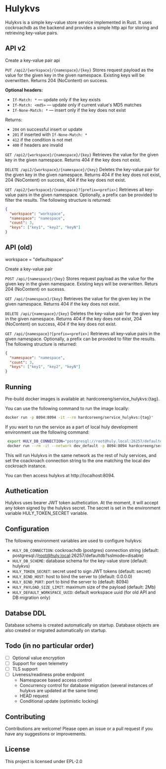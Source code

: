 # Hulykvs

Hulykvs is a simple key-value store service implemented in Rust. It uses cockroachdb as the backend and provides a simple http api for storing and retrieving key-value pairs.

## API v2
Create a key-value pair api

```PUT /api2/{workspace}/{namespace}/{key}```
Stores request payload as the value for the given key in the given namespace. Existing keys will be overwritten. Returns 204 (NoContent) on success.

**Optional headers:**

- `If-Match: *` — update only if the key exists
- `If-Match: <md5>` — update only if current value's MD5 matches
- `If-None-Match: *` — insert only if the key does not exist

Returns:
- `204` on successful insert or update
- `201` if inserted with `If-None-Match: *`
- `412` if the condition is not met
- `400` if headers are invalid


```GET /api2/{workspace}/{namespace}/{key}```
Retrieves the value for the given key in the given namespace. Returns 404 if the key does not exist.


```DELETE /api2/{workspace}/{namespace}/{key}```
Deletes the key-value pair for the given key in the given namespace. Returns 404 if the key does not exist, 204 (NoContent) on success, 404 if the key does not exist.


```GET /api2/{workspace}/{namespace}?[prefix=<prefix>]```
Retrieves all key-value pairs in the given namespace. Optionally, a prefix can be provided to filter the results. The following structure is returned:
```json
{
  "workspace": "workspace",
  "namespace": "namespace",
  "count": 3,
  "keys": ["key1", "key2", "keyN"]
}
```
## API (old)
workspace = "defaultspace"

Create a key-value pair

```POST /api/{namespace}/{key}```
Stores request payload as the value for the given key in the given namespace. Existing keys will be overwritten. Returs 204 (NoContent) on sucesss.

```GET /api/{namespace}/{key}```
Retrieves the value for the given key in the given namespace. Returns 404 if the key does not exist.

```DELETE /api/{namespace}/{key}```
Deletes the key-value pair for the given key in the given namespace. Returns 404 if the key does not exist, 204 (NoContent) on success, 404 if the key does not exist.

```GET /api/{namespace}?[prefix=<prefix>]```
Retrieves all key-value pairs in the given namespace. Optionally, a prefix can be provided to filter the results. The following structure is returned:
```json
{
  "namespace": "namespace",
  "count": 3,
  "keys": ["key1", "key2", "keyN"]
}
```

## Running
Pre-build docker images is available at: hardcoreeng/service_hulykvs:{tag}.

You can use the following command to run the image locally:
```bash
docker run -p 8094:8094 -it --rm hardcoreeng/service_hulykvs:{tag}"
```

If you want to run the service as a part of local huly development environment use the following command:
```bash
 export HULY_DB_CONNECTION="postgresql://root@huly.local:26257/defaultdb?sslmode=disable"
 docker run --rm -it --network dev_default -p 8094:8094 hardcoreeng/service_hulykvs:{tag}
```
This will run Hulykvs in the same network as the rest of huly services, and set the coackroach connection string to the one matching the local dev cockroach instance. 

You can then access hulykvs at http://localhost:8094.

## Authetication
Hulykvs uses bearer JWT token authetication. At the moment, it will accept any token signed by the hulykvs secret. The secret is set in the environment variable HULY_TOKEN_SECRET variable. 

## Configuration
The following environment variables are used to configure hulykvs:
   - ```HULY_DB_CONNECTION```: cockroachdb (postgres) connection string (default: postgresql://root@huly.local:26257/defaultdb?sslmode=disable)
   - ```HULY_DB_SCHEME```: database schema for the key-value store (default: hulykvs)
   - ```HULY_TOKEN_SECRET```: secret used to sign JWT tokens (default: secret)
   - ```HULY_BIND_HOST```: host to bind the server to (default: 0.0.0.0)
   - ```HULY_BIND_PORT```: port to bind the server to (default: 8094)
   - ```HULY_PAYLOAD_SIZE_LIMIT```: maximum size of the payload (default: 2Mb)
   - ```HULY_DEFAULT_WORKSPACE_UUID```: default workspace uuid (for old API and DB migration only)

## Databse DDL
Database schema is created automatically on startup. Database objects are also created or migrated automatically on startup. 

## Todo (in no particular order)
- [ ] Optional value encryption
- [ ] Support for open telemetry
- [ ] TLS support
- [ ] Liveness/readiness probe endpoint
    + Namespacee based access control
    + Concurrency control for database migration (several instances of hulykvs are updated at the same time)
    + HEAD request
    + Conditional update (optimistic locking)

## Contributing
Contributions are welcome! Please open an issue or a pull request if you have any suggestions or improvements.

## License
This project is licensed under EPL-2.0






